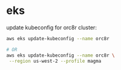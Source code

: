 # eks

update kubeconfig for orc8r cluster:
```bash
aws eks update-kubeconfig --name orc8r

# OR
aws eks update-kubeconfig --name orc8r \
 --region us-west-2 --profile magma
```

